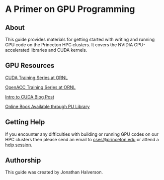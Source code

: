 # A Primer on GPU Programming

## About

This guide provides materials for getting started with writing and running GPU code on the Princeton HPC clusters. It covers the NVIDIA GPU-accelerated libraries and CUDA kernels.

## GPU Resources

[CUDA Training Series at ORNL](https://www.olcf.ornl.gov/cuda-training-series/) 

[OpenACC Training Series at ORNL](https://www.olcf.ornl.gov/openacc-training-series/) 

[Intro to CUDA Blog Post](https://devblogs.nvidia.com/even-easier-introduction-cuda/)   

[Online Book Available through PU Library](https://catalog.princeton.edu/catalog/11361691)
<!--
## Workshop Survey
Please complete [this survey](https://forms.gle/XYXeVKLVyWCTtBFX8) toward the end of the workshop.
-->

## Getting Help

If you encounter any difficulties with building or running GPU codes on our HPC clusters then please send an email to <a href="mailto:cses@princeton.edu">cses@princeton.edu</a> or attend a <a href="https://researchcomputing.princeton.edu/education/help-sessions">help session</a>.

## Authorship

This guide was created by Jonathan Halverson.
